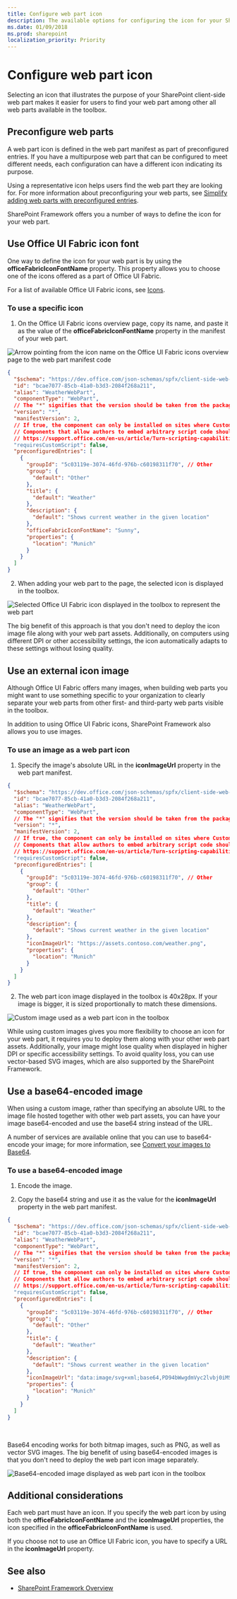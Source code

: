 ```yaml
---
title: Configure web part icon
description: The available options for configuring the icon for your SharePoint client-side web parts.
ms.date: 01/09/2018
ms.prod: sharepoint
localization_priority: Priority
---
```


# Configure web part icon

Selecting an icon that illustrates the purpose of your SharePoint client-side web part makes it easier for users to find your web part among other all web parts available in the toolbox. 

## Preconfigure web parts

A web part icon is defined in the web part manifest as part of preconfigured entries. If you have a multipurpose web part that can be configured to meet different needs, each configuration can have a different icon indicating its purpose. 

Using a representative icon helps users find the web part they are looking for. For more information about preconfiguring your web parts, see [Simplify adding web parts with preconfigured entries](../guidance/simplify-adding-web-parts-with-preconfigured-entries.md).

SharePoint Framework offers you a number of ways to define the icon for your web part.

## Use Office UI Fabric icon font

One way to define the icon for your web part is by using the **officeFabricIconFontName** property. This property allows you to choose one of the icons offered as a part of Office UI Fabric.

For a list of available Office UI Fabric icons, see [Icons](https://developer.microsoft.com/en-us/fabric#/styles/icons).

### To use a specific icon

1. On the Office UI Fabric icons overview page, copy its name, and paste it as the value of the **officeFabricIconFontName** property in the manifest of your web part.

  ![Arrow pointing from the icon name on the Office UI Fabric icons overview page to the web part manifest code](../../../images/webparticon_officeuifabricicon.png)

  ```json
  {
    "$schema": "https://dev.office.com/json-schemas/spfx/client-side-web-part-manifest.schema.json",
    "id": "bcae7077-85cb-41a0-b3d3-2084f268a211",
    "alias": "WeatherWebPart",
    "componentType": "WebPart",
    // The "*" signifies that the version should be taken from the package.json
    "version": "*",
    "manifestVersion": 2,
    // If true, the component can only be installed on sites where Custom Script is allowed.
    // Components that allow authors to embed arbitrary script code should set this to true.
    // https://support.office.com/en-us/article/Turn-scripting-capabilities-on-or-off-1f2c515f-5d7e-448a-9fd7-835da935584f
    "requiresCustomScript": false,
    "preconfiguredEntries": [
      {
        "groupId": "5c03119e-3074-46fd-976b-c60198311f70", // Other
        "group": {
          "default": "Other"
        },
        "title": {
          "default": "Weather"
        },
        "description": {
          "default": "Shows current weather in the given location"
        },
        "officeFabricIconFontName": "Sunny",
        "properties": {
          "location": "Munich"
        }
      }
    ]
  }
  ```

2. When adding your web part to the page, the selected icon is displayed in the toolbox.

  ![Selected Office UI Fabric icon displayed in the toolbox to represent the web part](../../../images/webparticon_toolbox_officeuifabricicon.png)

The big benefit of this approach is that you don't need to deploy the icon image file along with your web part assets. Additionally, on computers using different DPI or other accessibility settings, the icon automatically adapts to these settings without losing quality.

## Use an external icon image

Although Office UI Fabric offers many images, when building web parts you might want to use something specific to your organization to clearly separate your web parts from other first- and third-party web parts visible in the toolbox.

In addition to using Office UI Fabric icons, SharePoint Framework also allows you to use images. 

### To use an image as a web part icon

1. Specify the image's absolute URL in the **iconImageUrl** property in the web part manifest.

  ```json
  {
    "$schema": "https://dev.office.com/json-schemas/spfx/client-side-web-part-manifest.schema.json",
    "id": "bcae7077-85cb-41a0-b3d3-2084f268a211",
    "alias": "WeatherWebPart",
    "componentType": "WebPart",
    // The "*" signifies that the version should be taken from the package.json
    "version": "*",
    "manifestVersion": 2,
    // If true, the component can only be installed on sites where Custom Script is allowed.
    // Components that allow authors to embed arbitrary script code should set this to true.
    // https://support.office.com/en-us/article/Turn-scripting-capabilities-on-or-off-1f2c515f-5d7e-448a-9fd7-835da935584f
    "requiresCustomScript": false,
    "preconfiguredEntries": [
      {
        "groupId": "5c03119e-3074-46fd-976b-c60198311f70", // Other
        "group": {
          "default": "Other"
        },
        "title": {
          "default": "Weather"
        },
        "description": {
          "default": "Shows current weather in the given location"
        },
        "iconImageUrl": "https://assets.contoso.com/weather.png",
        "properties": {
          "location": "Munich"
        }
      }
    ]
  }
  ```

2. The web part icon image displayed in the toolbox is 40x28px. If your image is bigger, it is sized proportionally to match these dimensions.

  ![Custom image used as a web part icon in the toolbox](../../../images/webparticon_toolbox_imagepng.png)

While using custom images gives you more flexibility to choose an icon for your web part, it requires you to deploy them along with your other web part assets. Additionally, your image might lose quality when displayed in higher DPI or specific accessibility settings. To avoid quality loss, you can use vector-based SVG images, which are also supported by the SharePoint Framework.

## Use a base64-encoded image

When using a custom image, rather than specifying an absolute URL to the image file hosted together with other web part assets, you can have your image base64-encoded and use the base64 string instead of the URL.

A number of services are available online that you can use to base64-encode your image; for more information, see [Convert your images to Base64](https://www.base64-image.de).

### To use a base64-encoded image

1. Encode the image.

2. Copy the base64 string and use it as the value for the **iconImageUrl** property in the web part manifest.

  ```json
  {
    "$schema": "https://dev.office.com/json-schemas/spfx/client-side-web-part-manifest.schema.json",
    "id": "bcae7077-85cb-41a0-b3d3-2084f268a211",
    "alias": "WeatherWebPart",
    "componentType": "WebPart",
    // The "*" signifies that the version should be taken from the package.json
    "version": "*",
    "manifestVersion": 2,
    // If true, the component can only be installed on sites where Custom Script is allowed.
    // Components that allow authors to embed arbitrary script code should set this to true.
    // https://support.office.com/en-us/article/Turn-scripting-capabilities-on-or-off-1f2c515f-5d7e-448a-9fd7-835da935584f
    "requiresCustomScript": false,
    "preconfiguredEntries": [
      {
        "groupId": "5c03119e-3074-46fd-976b-c60198311f70", // Other
        "group": {
          "default": "Other"
        },
        "title": {
          "default": "Weather"
        },
        "description": {
          "default": "Shows current weather in the given location"
        },
        "iconImageUrl": "data:image/svg+xml;base64,PD94bWwgdmVyc2lvbj0iMS4wIiBlbmNvZGluZz0iVVRGLTgiPz4KPHN2ZyB3aWR0aD0iMTAyMiIgaGVpZ2h0PSI5NzgiIHhtbG5zPSJodHRwOi8vd3d3LnczLm9yZy8yMDAwL3N2ZyIgeG1sbnM6c3ZnPSJodHRwOi8vd3d3LnczLm9yZy8yMDAwL3N2ZyI+CiA8Zz4KICA8dGl0bGU+TGF5ZXIgMTwvdGl...",
        "properties": {
          "location": "Munich"
        }
      }
    ]
  }
  ```

<br/>

Base64 encoding works for both bitmap images, such as PNG, as well as vector SVG images. The big benefit of using base64-encoded images is that you don't need to deploy the web part icon image separately.

![Base64-encoded image displayed as web part icon in the toolbox](../../../images/webparticon_toolbox_base64.png)

## Additional considerations

Each web part must have an icon. If you specify the web part icon by using both the **officeFabricIconFontName** and the **iconImageUrl** properties, the icon specified in the **officeFabricIconFontName** is used. 

If you choose not to use an Office UI Fabric icon, you have to specify a URL in the **iconImageUrl** property.

## See also

- [SharePoint Framework Overview](../../sharepoint-framework-overview.md)
